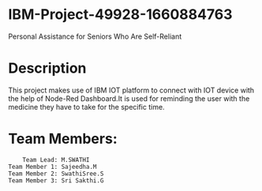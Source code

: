 # IBM-Project-49928-1660884763
Personal Assistance for Seniors Who Are Self-Reliant

# Description
This project makes use of IBM IOT platform to connect with IOT device with the help of Node-Red Dashboard.It is used for reminding the user with the medicine they have to take  for the specific time.


# Team Members:
        Team Lead: M.SWATHI
    Team Member 1: Sajeedha.M
    Team Member 2: SwathiSree.S
    Team Member 3: Sri Sakthi.G
